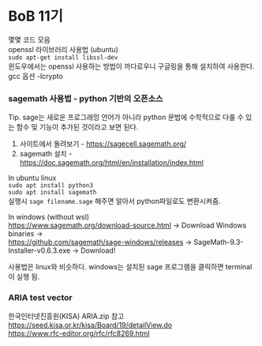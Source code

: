 # BoB 11기

몇몇 코드 모음   
openssl 라이브러리 사용법 (ubuntu)   
`sudo apt-get install libssl-dev`   
윈도우에서는 openssl 사용하는 방법이 까다로우니 구글링을 통해 설치하여 사용한다.   
gcc 옵션 -lcrypto   

### sagemath 사용법 - python 기반의 오픈소스
Tip. sage는 새로운 프로그래밍 언어가 아니라 python 문법에 수학적으로 다룰 수 있는 함수 및 기능이 추가된 것이라고 보면 된다.   

1. 사이트에서 돌려보기 - https://sagecell.sagemath.org/
2. sagemath 설치 - https://doc.sagemath.org/html/en/installation/index.html

In ubuntu linux   
 `sudo apt install python3`   
 `sudo apt install sagemath`   
 실행시 `sage filename.sage` 해주면 알아서 python파일로도 변환시켜줌.
 
In windows (without wsl)   
 https://www.sagemath.org/download-source.html -> Download Windows binaries ->    
 https://github.com/sagemath/sage-windows/releases -> SageMath-9.3-Installer-v0.6.3.exe -> Download!   
 
 사용법은 linux와 비슷하다. windows는 설치된 sage 프로그램을 클릭하면 terminal이 실행 됨.   
 
### ARIA test vector

한국인터넷진흥원(KISA) ARIA.zip 참고   
https://seed.kisa.or.kr/kisa/Board/19/detailView.do   
https://www.rfc-editor.org/rfc/rfc8269.html   
